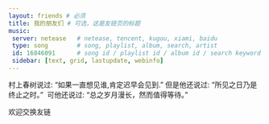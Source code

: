 ```yaml
---
layout: friends # 必须
title: 我的朋友们 # 可选，这是友链页的标题
music:
 server: netease   # netease, tencent, kugou, xiami, baidu
 type: song        # song, playlist, album, search, artist
 id: 16846091      # song id / playlist id / album id / search keyword
 sidebar: [text, grid, lastupdate, webinfo]
---
```


村上春树说过:
“如果一直想见谁,肯定迟早会见到.”
但是他还说过:
“所见之日乃是终止之时。” ​
可他还说过:
“总之岁月漫长，然而值得等待。”

<!-- more -->

欢迎交换友链